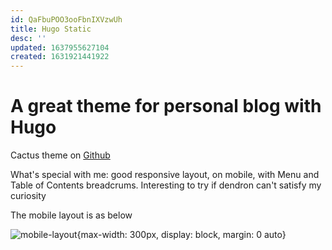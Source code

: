 ```yaml
---
id: QaFbuPOO3ooFbnIXVzwUh
title: Hugo Static
desc: ''
updated: 1637955627104
created: 1631921441922
---
```


# A great theme for personal blog with Hugo

Cactus theme on [Github](https://github.com/monkeyWzr/hugo-theme-cactus)

What's special with me: good responsive layout, on mobile, with Menu and Table of Contents breadcrums. Interesting to try if dendron can't satisfy my curiosity

The mobile layout is as below

![mobile-layout](https://i.imgur.com/eDJqtTq.png){max-width: 300px, display: block, margin: 0 auto}